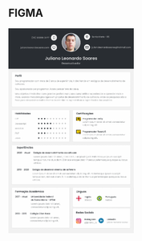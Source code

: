 ## FIGMA

<a href="./Figma/Meu%20Curriculum%20Vitae.png">
<img src="./Figma/Meu%20Curriculum%20Vitae.png" width="250px">
</a>